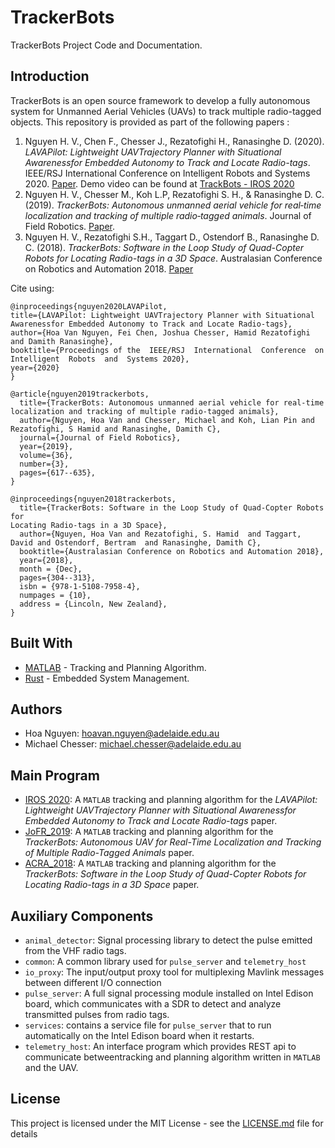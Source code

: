 # TrackerBots
TrackerBots Project Code and Documentation.

## Introduction

TrackerBots is an open source framework to develop a fully autonomous system for Unmanned Aerial Vehicles (UAVs) to track multiple radio-tagged objects. This repository is provided as part of the following papers :

1. Nguyen H. V., Chen F., Chesser J., Rezatofighi H., Ranasinghe D. (2020). *LAVAPilot: Lightweight UAVTrajectory Planner with Situational Awarenessfor Embedded Autonomy to Track and Locate Radio-tags*. IEEE/RSJ  International  Conference  on  Intelligent  Robots  and  Systems 2020. [Paper](IROS_2020/Paper/IROS_2020.pdf). Demo video can be found at [TrackBots - IROS 2020](https://youtu.be/W-nbMDOZ1iw)
2. Nguyen H. V., Chesser M., Koh L.P, Rezatofighi S. H., & Ranasinghe D. C. (2019). *TrackerBots: Autonomous unmanned aerial vehicle for real‐time localization and tracking of multiple radio‐tagged animals*. Journal of Field Robotics. [Paper](http://autoidlab.cs.adelaide.edu.au/sites/default/files/publications/papers/JoFR_trackerbots_after_embargo.pdf).
3. Nguyen H. V., Rezatofighi S.H., Taggart D., Ostendorf B., Ranasinghe D. C. (2018). *TrackerBots: Software in the Loop Study of Quad-Copter Robots for Locating Radio-tags in a 3D Space*. Australasian Conference on Robotics and Automation 2018. [Paper](ACRA_2018/Paper/ACRA_2018.pdf)

Cite using:

  ```
 @inproceedings{nguyen2020LAVAPilot,
  title={LAVAPilot: Lightweight UAVTrajectory Planner with Situational Awarenessfor Embedded Autonomy to Track and Locate Radio-tags},
  author={Hoa Van Nguyen, Fei Chen, Joshua Chesser, Hamid Rezatofighi and Damith Ranasinghe},
  booktitle={Proceedings of the  IEEE/RSJ  International  Conference  on  Intelligent  Robots  and  Systems 2020},
  year={2020}
}

  @article{nguyen2019trackerbots,
    title={TrackerBots: Autonomous unmanned aerial vehicle for real‐time localization and tracking of multiple radio‐tagged animals},
    author={Nguyen, Hoa Van and Chesser, Michael and Koh, Lian Pin and Rezatofighi, S Hamid and Ranasinghe, Damith C},
    journal={Journal of Field Robotics},
    year={2019},
    volume={36},
	number={3},
	pages={617--635},
  }

  @inproceedings{nguyen2018trackerbots,
    title={TrackerBots: Software in the Loop Study of Quad-Copter Robots for
Locating Radio-tags in a 3D Space},
    author={Nguyen, Hoa Van and Rezatofighi, S. Hamid  and Taggart, David and Ostendorf, Bertram  and Ranasinghe, Damith C},
    booktitle={Australasian Conference on Robotics and Automation 2018},
    year={2018},
    month = {Dec},
    pages={304--313},
    isbn = {978-1-5108-7958-4},
    numpages = {10},
    address = {Lincoln, New Zealand},
  }
  ```

## Built With

* [MATLAB](https://mathworks.com/) - Tracking and Planning Algorithm.
* [Rust](https://www.rust-lang.org/en-US/) - Embedded System Management. 


## Authors

* Hoa Nguyen: hoavan.nguyen@adelaide.edu.au
* Michael Chesser: michael.chesser@adelaide.edu.au
  
## Main Program

* [IROS 2020](IROS_2020): A `MATLAB` tracking and planning algorithm for the *LAVAPilot: Lightweight UAVTrajectory Planner with Situational Awarenessfor Embedded Autonomy to Track and Locate Radio-tags* paper. 
* [JoFR_2019](JoFR_2019): A `MATLAB` tracking and planning algorithm for the *TrackerBots: Autonomous UAV for Real-Time Localization and Tracking of Multiple Radio-Tagged Animals* paper. 
* [ACRA_2018](ACRA_2018): A `MATLAB` tracking and planning algorithm for the *TrackerBots: Software in the Loop Study of Quad-Copter Robots for Locating Radio-tags in a 3D Space* paper. 

## Auxiliary Components
* `animal_detector`: Signal processing library to detect the pulse emitted from the VHF radio tags.
* `common`: A common library used for `pulse_server` and `telemetry_host`
* `io_proxy`: The input/output proxy tool for multiplexing Mavlink messages between different I/O connection
* `pulse_server`: A full signal processing module installed on Intel Edison board, which communicates with a SDR to detect and analyze transmitted pulses from radio tags.
* `services`: contains a service file for `pulse_server` that to run automatically on the Intel Edison board when it restarts.
* `telemetry_host`: An interface program which provides REST api to communicate betweentracking and planning algorithm written in `MATLAB` and the UAV.

## License

This project is licensed under the MIT License - see the [LICENSE.md](LICENSE.md) file for details
